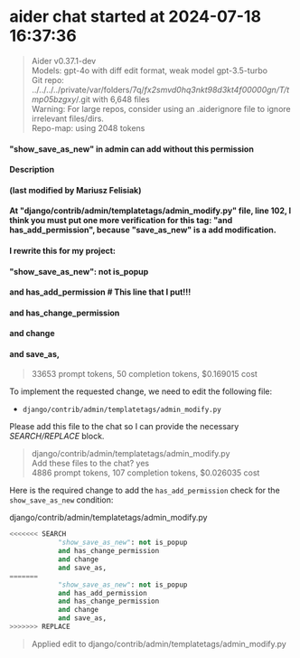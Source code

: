 
# aider chat started at 2024-07-18 16:37:36

> Aider v0.37.1-dev  
> Models: gpt-4o with diff edit format, weak model gpt-3.5-turbo  
> Git repo: ../../../../private/var/folders/7q/_fx2smvd0hq3nkt98d3kt4f00000gn/T/tmp05bzgxy_/.git with 6,648 files  
> Warning: For large repos, consider using an .aiderignore file to ignore irrelevant files/dirs.  
> Repo-map: using 2048 tokens  

#### "show_save_as_new" in admin can add without this permission  
#### Description  
#### 	   
#### 		(last modified by Mariusz Felisiak)  
#### 	   
#### At "django/contrib/admin/templatetags/admin_modify.py" file, line 102, I think you must put one more verification for this tag: "and has_add_permission", because "save_as_new" is a add modification.  
#### I rewrite this for my project:  
#### 			"show_save_as_new": not is_popup  
#### 			and has_add_permission # This line that I put!!!  
#### 			and has_change_permission  
#### 			and change  
#### 			and save_as,  
> 33653 prompt tokens, 50 completion tokens, $0.169015 cost  

To implement the requested change, we need to edit the following file:

- `django/contrib/admin/templatetags/admin_modify.py`

Please add this file to the chat so I can provide the necessary *SEARCH/REPLACE* block.

> django/contrib/admin/templatetags/admin_modify.py  
> Add these files to the chat? yes  
> 4886 prompt tokens, 107 completion tokens, $0.026035 cost  

Here is the required change to add the `has_add_permission` check for the `show_save_as_new` condition:

django/contrib/admin/templatetags/admin_modify.py
```python
<<<<<<< SEARCH
            "show_save_as_new": not is_popup
            and has_change_permission
            and change
            and save_as,
=======
            "show_save_as_new": not is_popup
            and has_add_permission
            and has_change_permission
            and change
            and save_as,
>>>>>>> REPLACE
```

> Applied edit to django/contrib/admin/templatetags/admin_modify.py  
